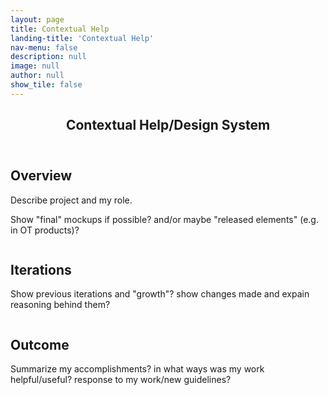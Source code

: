 ```yaml
---
layout: page
title: Contextual Help
landing-title: 'Contextual Help'
nav-menu: false
description: null
image: null
author: null
show_tile: false
---
```


<!-- Main -->
<div id="main" class="alt">
	
<!-- One -->
<section id="one">
	<div class="inner">
	     <header class="major">
		<h1>Contextual Help/Design System</h1>
	     </header>		

<h2>Overview</h2>
<p>Describe project and my role.</p>
<p>Show "final" mockups if possible? and/or maybe "released elements" (e.g. in OT products)?</p>
<div class="box alt">
	<div class="row 50% uniform">
		<div class="4u"><span class="image fit"><img src="{% link assets/images/turtle front.png %}" alt="" /></span></div>
		<div class="4u"><span class="image fit"><img src="{% link assets/images/deconstructed turtle.png %}" alt="" /></span></div>
		<div class="4u$"><span class="image fit"><img src="{% link assets/images/turtle top.png %}" alt="" /></span></div>
	</div>
</div>
		
<h2>Iterations</h2>
<p>Show previous iterations and "growth"? show changes made and expain reasoning behind them?</p>
<div class="box alt">
	<div class="row 50% uniform">
		<div class="4u"><span class="image fit"><img src="{% link assets/images/turtle front.png %}" alt="" /></span></div>
		<div class="4u"><span class="image fit"><img src="{% link assets/images/deconstructed turtle.png %}" alt="" /></span></div>
		<div class="4u$"><span class="image fit"><img src="{% link assets/images/turtle top.png %}" alt="" /></span></div>
	</div>
</div>
		
<h2>Outcome</h2>
<p>Summarize my accomplishments? in what ways was my work helpful/useful? response to my work/new guidelines?</p>
